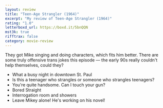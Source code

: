 ```yaml
---
layout: review
title: "Teen-Age Strangler (1964)"
excerpt: "My review of Teen-Age Strangler (1964)"
rating: "1.0"
letterboxd_url: https://boxd.it/5bnQQN
mst3k: true
rifftrax: false
category: movie-review
---
```


They got Mike singing and doing characters, which fits him better. There are some truly offensive trans jokes this episode — the early 90s really couldn't help themselves, could they?

- What a busy night in downtown St. Paul
- Is this a teenager who strangles or someone who strangles teenagers?
- You're quite handsome. Can I touch your gun?
- Bored Straight
- Interrogation room and showers
- Leave Mikey alone! He's working on his novel!
